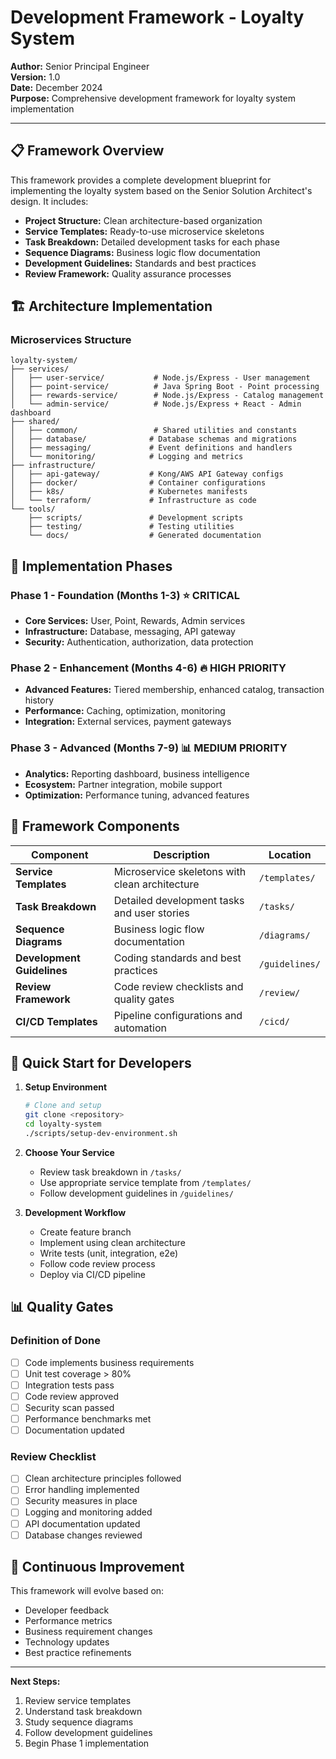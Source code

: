 # Development Framework - Loyalty System

**Author:** Senior Principal Engineer  
**Version:** 1.0  
**Date:** December 2024  
**Purpose:** Comprehensive development framework for loyalty system implementation

---

## 📋 Framework Overview

This framework provides a complete development blueprint for implementing the loyalty system based on the Senior Solution Architect's design. It includes:

- **Project Structure:** Clean architecture-based organization
- **Service Templates:** Ready-to-use microservice skeletons
- **Task Breakdown:** Detailed development tasks for each phase
- **Sequence Diagrams:** Business logic flow documentation
- **Development Guidelines:** Standards and best practices
- **Review Framework:** Quality assurance processes

## 🏗️ Architecture Implementation

### Microservices Structure
```
loyalty-system/
├── services/
│   ├── user-service/           # Node.js/Express - User management
│   ├── point-service/          # Java Spring Boot - Point processing
│   ├── rewards-service/        # Node.js/Express - Catalog management
│   └── admin-service/          # Node.js/Express + React - Admin dashboard
├── shared/
│   ├── common/                 # Shared utilities and constants
│   ├── database/              # Database schemas and migrations
│   ├── messaging/             # Event definitions and handlers
│   └── monitoring/            # Logging and metrics
├── infrastructure/
│   ├── api-gateway/           # Kong/AWS API Gateway configs
│   ├── docker/                # Container configurations
│   ├── k8s/                   # Kubernetes manifests
│   └── terraform/             # Infrastructure as code
└── tools/
    ├── scripts/               # Development scripts
    ├── testing/               # Testing utilities
    └── docs/                  # Generated documentation
```

## 🎯 Implementation Phases

### Phase 1 - Foundation (Months 1-3) ⭐ CRITICAL
- **Core Services:** User, Point, Rewards, Admin services
- **Infrastructure:** Database, messaging, API gateway
- **Security:** Authentication, authorization, data protection

### Phase 2 - Enhancement (Months 4-6) 🔥 HIGH PRIORITY
- **Advanced Features:** Tiered membership, enhanced catalog, transaction history
- **Performance:** Caching, optimization, monitoring
- **Integration:** External services, payment gateways

### Phase 3 - Advanced (Months 7-9) 📊 MEDIUM PRIORITY
- **Analytics:** Reporting dashboard, business intelligence
- **Ecosystem:** Partner integration, mobile support
- **Optimization:** Performance tuning, advanced features

## 📂 Framework Components

| Component | Description | Location |
|-----------|-------------|----------|
| **Service Templates** | Microservice skeletons with clean architecture | `/templates/` |
| **Task Breakdown** | Detailed development tasks and user stories | `/tasks/` |
| **Sequence Diagrams** | Business logic flow documentation | `/diagrams/` |
| **Development Guidelines** | Coding standards and best practices | `/guidelines/` |
| **Review Framework** | Code review checklists and quality gates | `/review/` |
| **CI/CD Templates** | Pipeline configurations and automation | `/cicd/` |

## 🚀 Quick Start for Developers

1. **Setup Environment**
   ```bash
   # Clone and setup
   git clone <repository>
   cd loyalty-system
   ./scripts/setup-dev-environment.sh
   ```

2. **Choose Your Service**
   - Review task breakdown in `/tasks/`
   - Use appropriate service template from `/templates/`
   - Follow development guidelines in `/guidelines/`

3. **Development Workflow**
   - Create feature branch
   - Implement using clean architecture
   - Write tests (unit, integration, e2e)
   - Follow code review process
   - Deploy via CI/CD pipeline

## 📊 Quality Gates

### Definition of Done
- [ ] Code implements business requirements
- [ ] Unit test coverage > 80%
- [ ] Integration tests pass
- [ ] Code review approved
- [ ] Security scan passed
- [ ] Performance benchmarks met
- [ ] Documentation updated

### Review Checklist
- [ ] Clean architecture principles followed
- [ ] Error handling implemented
- [ ] Security measures in place
- [ ] Logging and monitoring added
- [ ] API documentation updated
- [ ] Database changes reviewed

## 🔄 Continuous Improvement

This framework will evolve based on:
- Developer feedback
- Performance metrics
- Business requirement changes
- Technology updates
- Best practice refinements

---

**Next Steps:**
1. Review service templates
2. Understand task breakdown
3. Study sequence diagrams
4. Follow development guidelines
5. Begin Phase 1 implementation